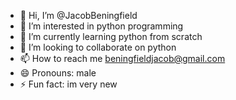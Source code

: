 - 👋 Hi, I’m @JacobBeningfield
- 👀 I’m interested in python programming  
- 🌱 I’m currently learning python from scratch
- 💞️ I’m looking to collaborate on python 
- 📫 How to reach me beningfieldjacob@gmail.com
- 😄 Pronouns: male
- ⚡ Fun fact: im very new

<!---
JacobBeningfield/JacobBeningfield is a ✨ special ✨ repository because its `README.md` (this file) appears on your GitHub profile.
You can click the Preview link to take a look at your changes.
--->
